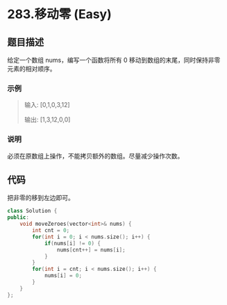 # 283.移动零 (Easy)

## 题目描述

给定一个数组 nums，编写一个函数将所有 0 移动到数组的末尾，同时保持非零元素的相对顺序。

### 示例

> 输入: [0,1,0,3,12]
> 
> 输出: [1,3,12,0,0]

### 说明

必须在原数组上操作，不能拷贝额外的数组。尽量减少操作次数。

## 代码

把非零的移到左边即可。

```c++
class Solution {
public:
    void moveZeroes(vector<int>& nums) {
        int cnt = 0;
        for(int i = 0; i < nums.size(); i++) {
            if(nums[i] != 0) {
                nums[cnt++] = nums[i];
            }
        }
        for(int i = cnt; i < nums.size(); i++) {
            nums[i] = 0;
        }
    }
};
```
